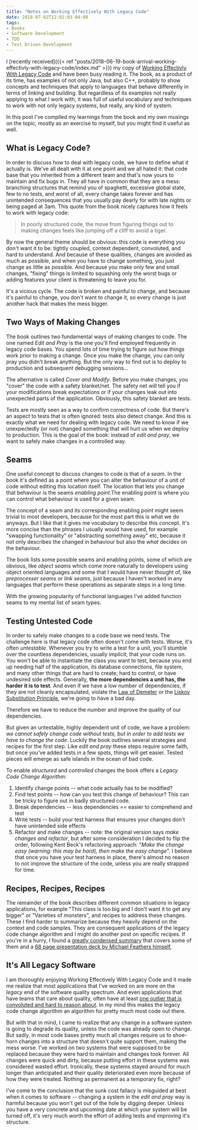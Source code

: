```yaml
---
title: "Notes on Working Effectively With Legacy Code"
date: 2018-07-02T12:02:03-04:00
tags:
- Books
- Software Development
- TDD
- Test Driven Development
---
```


I [recently received]({{< ref "posts/2018-06-19-book-arrival-working-effectivly-with-legacy-code/index.md" >}}) my copy
of [Working Effectivly With Legacy Code](https://www.goodreads.com/book/show/44919.Working_Effectively_with_Legacy_Code)
and have been busy reading it. The book, as a product of its time, has examples of not only Java, but also C++, probably
to show concepts and techniques that apply to languages that behave differently in terms of linking and building. But
regardless of its examples not really applying to what I work with, it was full of useful vocabulary and techniques to
work with not only legacy systems, but really, any kind of system.

In this post I've compiled my learnings from the book and my own musings on the topic, mostly as an exercise to myself,
but you might find it useful as well.

## What is Legacy Code?

In order to discuss how to deal with legacy code, we have to define what it actually is. We've all dealt with it at one
point and we all hated it: that code base that you inherited from a different team and that's now yours to maintain and
fix bugs in. They all have in common that they are a mess: branching structures that remind you of spaghetti, excessive
global state, few to no tests, and worst of all, every change takes forever and has unintended consequences that you
usually pay dearly for with late nights or being paged at 3am. This quote from the book nicely captures how it feels to
work with legacy code:

> In poorly structured code, the move from figuring things out to making changes feels like jumping off a cliff to avoid
a tiger.

By now the general theme should be obvious: this code is everything you don't want it to be: tightly coupled, context
dependent, convoluted, and hard to understand. And because of these qualities, changes are avoided as much as possible,
and when you have to change something, you just change as little as possible. And because you make only few and small
changes, "fixing" things is limited to squashing only the worst bugs or adding features your client is threatening to
leave you for.

It's a vicious cycle. The code is broken and painful to change, and because it's painful to change, you don't want to
change it, so every change is just another hack that makes the mess bigger.

## Two Ways of Making Changes

The book outlines two fundamental ways of making changes to code. The one named _Edit and Pray_ is the one you'll find
employed frequently in legacy code bases. You spend lots of time trying to figure out how things work prior to making a
change. Once you make the change, you can only pray you didn't break anything. But the only way to find out is to deploy
to production and subsequent debugging sessions...

The alternative is called _Cover and Modify_. Before you make changes, you "cover" the code with a safety blanket/net.
The safety net will tell you if your modifications break expectations or if your changes leak out into unexpected parts
of the application. Obviously, this safety blanket are tests.

Tests are mostly seen as a way to confirm correctness of code. But there's an aspect to tests that is often ignored:
tests also detect change. And this is exactly what we need for dealing with legacy code. We need to know if we
unexpectedly (or not) changed something that will hurt us when we deploy to production. This is the goal of the book:
instead of _edit and pray_, we want to safely make changes in a controlled way.

## Seams

One useful concept to discuss changes to code is that of a _seam_. In the book it's defined as a point where you can
alter the behaviour of a unit of code without editing this location itself. The location that lets you change that
behaviour is the seams _enabling point_.The enabling point is where you can control what behaviour is used for a given
seam.

The concept of a seam and its corresponding enabling point might seem trivial to most developers, because for the most
part this is what we do anyways. But I like that it gives me vocabulary to describe this concept. It's more concise than
the phrases I usually would have used, for example "swapping functionality" or "abstracting something away" etc, because
it not only describes the changed in behaviour but also the _what_ decides on the behaviour.

The book lists some possible seams and enabling points, some of which are obvious, like _object seams_ which come more
naturally to developers using object oriented languages and some that I would have never thought of, like _preprocesser
seams_ or _link seams_, just because I haven't worked in any languages that perform these operations as separate steps
in a long time.

With the growing popularity of functional languages I've added function seams to my mental list of seam types.

## Testing Untested Code

In order to safely make changes to a code base we need tests. The challenge here is that legacy code often doesn't come
with tests. Worse, it's often _untestable_. Whenever you try to write a test for a unit, you'll stumble over the
countless dependencies, usually implicit, that your code runs on. You won't be able to instantiate the class you want to
test, because you end up needing half of the application, its database connections, file system, and many other things
that are hard to create, hard to control, or have undesired side effects. Generally, **the more dependencies a unit has,
the harder it is to test**. And even if we have a low number of dependencies, if they are not cleanly encapsulated,
violate the [Law of Demeter](https://en.wikipedia.org/wiki/Law_of_Demeter) or the [Liskov Substitution
Principle](https://en.wikipedia.org/wiki/Liskov_substitution_principle), we're going to have a bad day.

Therefore we have to reduce the number and improve the quality of our dependencies.

But given an untestable, highly dependent unit of code, we have a problem: _we cannot safely change code without tests,
but in order to add tests we have to change the code_. Luckily the book outlines several strategies and recipes for the
first step. Like _edit and pray_ these steps require some faith, but once you've added tests in a few spots, things will
get easier. Tested pieces will emerge as safe islands in the ocean of bad code.

To enable _structured_ and _controlled_ changes the book offers a _Legacy Code Change Algorithm_:

1. Identify change points -- what code actually has to be modified?
2. Find test points -- how can you test this change of behaviour? This can be tricky to figure out in badly structured
code.
3. Break dependencies -- less dependencies == easier to comprehend and test
4. Write tests -- build your test harness that ensures your changes don't have unintended side effects
5. Refactor and make changes -- note: the original version says _make changes and refactor_, but after some
consideration I decided to flip the order, following Kent Beck's refactoring approach: "_Make the change easy (warning:
this may be hard), then make the easy change_". I believe that once you have your test harness in place, there's almost
no reason to not improve the structure of the code, unless you are really strapped for time.

## Recipes, Recipes, Recipes

The remainder of the book describes different common situations in legacy applications, for example "This class is too
big and I don't want it to get any bigger" or "Varieties of monsters", and recipes to address these changes. These I
find harder to summarize because they heavily depend on the context and code samples. They are consequent applications
of the legacy code change algorithm and I might do another post on specific recipes. If you're in a hurry, I found a
[greatly condensed summary](https://gist.github.com/jeremy-w/6774525) that covers some of them and a [68 page
presentation deck by Michael Feathers
himself](http://www.slideshare.net/nashjain/working-effectively-with-legacy-code-presentation),

## It's All Legacy Software

I am thoroughly enjoying Working Effectively With Legacy Code and it made me realize that most applications that I've
worked on are more on the _legacy_ end of the software quality spectrum. And even applications that have teams that care
about quality, often have at least [one outlier that is convoluted and hard to reason
about](https://www.sandimetz.com/blog/2017/9/13/breaking-up-the-behemoth). In my mind this makes the legacy code change
algorithm an algorithm for pretty much most code out there.

But with that in mind, I came to realize that any change in a software system is going to degrade its quality, unless
the code was already open to change. But sadly, in most code bases pretty much all changes require us to shoe-horn
changes into a structure that doesn't quite support them, making the mess worse. I've worked on two systems that were
supposed to be replaced because they were hard to maintain and changes took forever. All changes were quick and dirty,
because putting effort in these systems was considered wasted effort. Ironically, these systems stayed around for much
longer than anticipated and their quality deteriorated even more because of how they were treated. Nothing as permanent
as a temporary fix, right?

I've come to the conclusion that the sunk cost fallacy is misguided at best when it comes to software -- changing a
system in the _edit and pray_ way is harmful because you won't get out of the hole by digging deeper. Unless you have a
very concrete and upcoming date at which your system will be turned off, it's very much worth the effort of adding tests
and improving it's structure.
